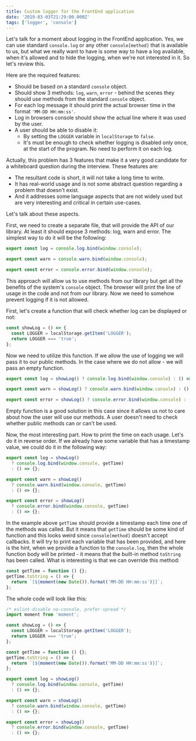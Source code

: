 ```yaml
---
title: Custom logger for the FrontEnd application
date: '2019-03-03T21:29:00.000Z'
tags: ['logger', 'console']
---
```


Let's talk for a moment about logging in the FrontEnd application. Yes, we can use standard `console.log` or any other `console[method]` that is available to us, but what we really want to have is some way to have a log available, when it's allowed and to hide the logging, when we're not interested in it. So let's review this.

<!-- end -->

Here are the required features:

- Should be based on a standard `console` object.
- Should show 3 methods: `log`, `warn`, `error` - behind the scenes they should use methods from the standard `console` object.
- For each log message it should print the actual browser time in the format `'MM-DD HH:mm:ss'`.
- Log in browsers console should show the actual line where it was used by the user.
- A user should be able to disable it:
  - By setting the `LOGGER` variable in `localStorage` to `false`.
  - It's must be enough to check whether logging is disabled only once, at the start of the program. No need to perform it on each log.

Actually, this problem has 3 features that make it a very good candidate for a whiteboard question during the interview. These features are:

- The resultant code is short, it will not take a long time to write.
- It has real-world usage and is not some abstract question regarding a problem that doesn't exist.
- And it addresses some language aspects that are not widely used but are very interesting and critical in certain use-cases.

Let's talk about these aspects.

First, we need to create a separate file, that will provide the API of our library. At least it should expose 3 methods: log, warn and error. The simplest way to do it will be the following:

```javascript
export const log = console.log.bind(window.console);

export const warn = console.warn.bind(window.console);

export const error = console.error.bind(window.console);
```

This approach will allow us to use methods from our library but get all the benefits of the system's `console` object. The browser will print the line of usage in the code and not from our library. Now we need to somehow prevent logging if it is not allowed.

First, let's create a function that will check whether log can be displayed or not:

```javascript
const showLog = () => {
  const LOGGER = localStorage.getItem('LOGGER');
  return LOGGER === 'true';
};
```

Now we need to utilize this function. If we allow the use of logging we will pass it to our public methods. In the case where we do not allow - we will pass an empty function.

```javascript
export const log = showLog() ? console.log.bind(window.console) : () => {};

export const warn = showLog() ? console.warn.bind(window.console) : () => {};

export const error = showLog() ? console.error.bind(window.console) : () => {};
```

Empty function is a good solution in this case since it allows us not to care about how the user will use our methods. A user doesn't need to check whether public methods can or can't be used.

Now, the most interesting part. How to print the time on each usage. Let's do it in reverse order. If we already have some variable that has a timestamp value, we could do it in the following way:

```javascript
export const log = showLog()
  ? console.log.bind(window.console, getTime)
  : () => {};

export const warn = showLog()
  ? console.warn.bind(window.console, getTime)
  : () => {};

export const error = showLog()
  ? console.error.bind(window.console, getTime)
  : () => {};
```

In the example above `getTime` should provide a timestamp each time one of the methods was called. But it means that `getTime` should be some kind of function and this looks weird since `console[method]` doesn't accept callbacks. It will try to print each variable that has been provided, and here is the hint, when we provide a function to the `console.log`, then the whole function body will be printed - it means that the built-in method `toString` has been called. What is interesting is that we can override this method:

```javascript
const getTime = function () {};
getTime.toString = () => {
  return `[${moment(new Date()).format('MM-DD HH:mm:ss')}]`;
};
```

The whole code will look like this:

```javascript
/* eslint-disable no-console, prefer-spread */
import moment from 'moment';

const showLog = () => {
  const LOGGER = localStorage.getItem('LOGGER');
  return LOGGER === 'true';
};

const getTime = function () {};
getTime.toString = () => {
  return `[${moment(new Date()).format('MM-DD HH:mm:ss')}]`;
};

export const log = showLog()
  ? console.log.bind(window.console, getTime)
  : () => {};

export const warn = showLog()
  ? console.warn.bind(window.console, getTime)
  : () => {};

export const error = showLog()
  ? console.error.bind(window.console, getTime)
  : () => {};
```
